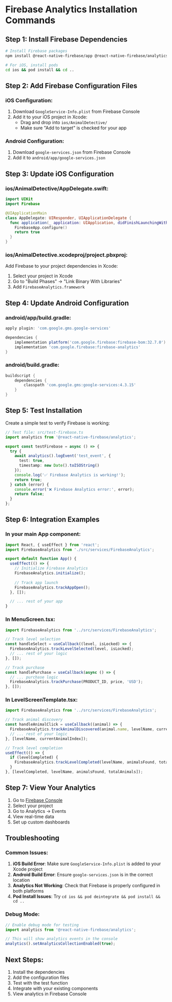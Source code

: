 # Firebase Analytics Installation Commands

## Step 1: Install Firebase Dependencies

```bash
# Install Firebase packages
npm install @react-native-firebase/app @react-native-firebase/analytics

# For iOS, install pods
cd ios && pod install && cd ..
```

## Step 2: Add Firebase Configuration Files

### iOS Configuration:
1. Download `GoogleService-Info.plist` from Firebase Console
2. Add it to your iOS project in Xcode:
   - Drag and drop into `ios/AnimalDetective/`
   - Make sure "Add to target" is checked for your app

### Android Configuration:
1. Download `google-services.json` from Firebase Console
2. Add it to `android/app/google-services.json`

## Step 3: Update iOS Configuration

### ios/AnimalDetective/AppDelegate.swift:
```swift
import UIKit
import Firebase

@UIApplicationMain
class AppDelegate: UIResponder, UIApplicationDelegate {
  func application(_ application: UIApplication, didFinishLaunchingWithOptions launchOptions: [UIApplication.LaunchOptionsKey: Any]?) -> Bool {
    FirebaseApp.configure()
    return true
  }
}
```

### ios/AnimalDetective.xcodeproj/project.pbxproj:
Add Firebase to your project dependencies in Xcode:
1. Select your project in Xcode
2. Go to "Build Phases" → "Link Binary With Libraries"
3. Add `FirebaseAnalytics.framework`

## Step 4: Update Android Configuration

### android/app/build.gradle:
```gradle
apply plugin: 'com.google.gms.google-services'

dependencies {
    implementation platform('com.google.firebase:firebase-bom:32.7.0')
    implementation 'com.google.firebase:firebase-analytics'
}
```

### android/build.gradle:
```gradle
buildscript {
    dependencies {
        classpath 'com.google.gms:google-services:4.3.15'
    }
}
```

## Step 5: Test Installation

Create a simple test to verify Firebase is working:

```typescript
// Test file: src/test-firebase.ts
import analytics from '@react-native-firebase/analytics';

export const testFirebase = async () => {
  try {
    await analytics().logEvent('test_event', {
      test: true,
      timestamp: new Date().toISOString()
    });
    console.log('✅ Firebase Analytics is working!');
    return true;
  } catch (error) {
    console.error('❌ Firebase Analytics error:', error);
    return false;
  }
};
```

## Step 6: Integration Examples

### In your main App component:
```typescript
import React, { useEffect } from 'react';
import FirebaseAnalytics from './src/services/FirebaseAnalytics';

export default function App() {
  useEffect(() => {
    // Initialize Firebase Analytics
    FirebaseAnalytics.initialize();
    
    // Track app launch
    FirebaseAnalytics.trackAppOpen();
  }, []);

  // ... rest of your app
}
```

### In MenuScreen.tsx:
```typescript
import FirebaseAnalytics from '../src/services/FirebaseAnalytics';

// Track level selection
const handleSelect = useCallback((level, isLocked) => {
  FirebaseAnalytics.trackLevelSelected(level, isLocked);
  // ... rest of your logic
}, []);

// Track purchase
const handlePurchase = useCallback(async () => {
  // ... purchase logic
  FirebaseAnalytics.trackPurchase(PRODUCT_ID, price, 'USD');
}, []);
```

### In LevelScreenTemplate.tsx:
```typescript
import FirebaseAnalytics from '../src/services/FirebaseAnalytics';

// Track animal discovery
const handleAnimalClick = useCallback((animal) => {
  FirebaseAnalytics.trackAnimalDiscovered(animal.name, levelName, currentAnimalIndex);
  // ... rest of your logic
}, [levelName, currentAnimalIndex]);

// Track level completion
useEffect(() => {
  if (levelCompleted) {
    FirebaseAnalytics.trackLevelCompleted(levelName, animalsFound, totalAnimals);
  }
}, [levelCompleted, levelName, animalsFound, totalAnimals]);
```

## Step 7: View Your Analytics

1. Go to [Firebase Console](https://console.firebase.google.com/)
2. Select your project
3. Go to Analytics → Events
4. View real-time data
5. Set up custom dashboards

## Troubleshooting

### Common Issues:

1. **iOS Build Error**: Make sure `GoogleService-Info.plist` is added to your Xcode project
2. **Android Build Error**: Ensure `google-services.json` is in the correct location
3. **Analytics Not Working**: Check that Firebase is properly configured in both platforms
4. **Pod Install Issues**: Try `cd ios && pod deintegrate && pod install && cd ..`

### Debug Mode:
```typescript
// Enable debug mode for testing
import analytics from '@react-native-firebase/analytics';

// This will show analytics events in the console
analytics().setAnalyticsCollectionEnabled(true);
```

## Next Steps:
1. Install the dependencies
2. Add the configuration files
3. Test with the test function
4. Integrate with your existing components
5. View analytics in Firebase Console
